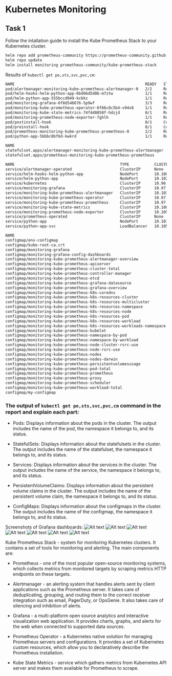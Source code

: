 # Kubernetes Monitoring

## Task 1

Follow the intallation guide to install the Kube Prometheus Stack to your Kubernetes cluster.

```bash
helm repo add prometheus-community https://prometheus-community.github.io/helm-charts
helm repo update
helm install monitoring prometheus-community/kube-prometheus-stack
``` 

Results of `kubectl get po,sts,svc,pvc,cm`:

```bash
NAME                                                         READY   STATUS      RESTARTS      AGE
pod/alertmanager-monitoring-kube-prometheus-alertmanager-0   2/2     Running     0             4m38s
pod/helm-hooks-helm-python-app-6bd66d5d86-m7ztw              1/1     Running     5 (4m ago)    30d
pod/helm-python-app-555bccd949-kcbkz                         1/1     Running     2 (4m ago)    10d
pod/monitoring-grafana-6f8d546676-5p9wf                      3/3     Running     2 (4m ago)    4m51s
pod/monitoring-kube-prometheus-operator-6f66c8c5b4-v94x8     1/1     Running     2 (35s ago)   4m51s
pod/monitoring-kube-state-metrics-74f4d8858f-hdzjd           0/1     Running     2 (29s ago)   4m51s
pod/monitoring-prometheus-node-exporter-7ghlh                1/1     Running     1 (4m ago)    4m51s
pod/postinstall-hook                                         0/1     Completed   0             15d
pod/preinstall-hook                                          0/1     Completed   0             15d
pod/prometheus-monitoring-kube-prometheus-prometheus-0       2/2     Running     0             4m38s
pod/python-app-5bbbc8bf6d-kwkrd                              1/1     Running     5 (4m ago)    32d

NAME                                                                    READY   AGE
statefulset.apps/alertmanager-monitoring-kube-prometheus-alertmanager   1/1     4m38s
statefulset.apps/prometheus-monitoring-kube-prometheus-prometheus       1/1     4m38s

NAME                                              TYPE           CLUSTER-IP       EXTERNAL-IP   PORT(S)                      AGE
service/alertmanager-operated                     ClusterIP      None             <none>        9093/TCP,9094/TCP,9094/UDP   4m38s
service/helm-hooks-helm-python-app                NodePort       10.100.151.178   <none>        80:31618/TCP                 30d
service/helm-python-app                           NodePort       10.102.114.245   <none>        80:31494/TCP                 15d
service/kubernetes                                ClusterIP      10.96.0.1        <none>        443/TCP                      32d
service/monitoring-grafana                        ClusterIP      10.97.96.133     <none>        80/TCP                       4m51s
service/monitoring-kube-prometheus-alertmanager   ClusterIP      10.103.103.211   <none>        9093/TCP,8080/TCP            4m51s
service/monitoring-kube-prometheus-operator       ClusterIP      10.97.139.94     <none>        443/TCP                      4m51s
service/monitoring-kube-prometheus-prometheus     ClusterIP      10.97.199.235    <none>        9090/TCP,8080/TCP            4m51s
service/monitoring-kube-state-metrics             ClusterIP      10.108.253.132   <none>        8080/TCP                     4m51s
service/monitoring-prometheus-node-exporter       ClusterIP      10.105.194.246   <none>        9100/TCP                     4m51s
service/prometheus-operated                       ClusterIP      None             <none>        9090/TCP                     4m38s
service/python-app                                NodePort       10.101.192.34    <none>        80:32455/TCP                 32d
service/python-app-svc                            LoadBalancer   10.105.161.21    <pending>     80:31156/TCP                 32d

NAME                                                                     DATA   AGE
configmap/env-configmap                                                  1      10d
configmap/kube-root-ca.crt                                               1      32d
configmap/monitoring-grafana                                             1      4m51s
configmap/monitoring-grafana-config-dashboards                           1      4m51s
configmap/monitoring-kube-prometheus-alertmanager-overview               1      4m51s
configmap/monitoring-kube-prometheus-apiserver                           1      4m51s
configmap/monitoring-kube-prometheus-cluster-total                       1      4m51s
configmap/monitoring-kube-prometheus-controller-manager                  1      4m51s
configmap/monitoring-kube-prometheus-etcd                                1      4m51s
configmap/monitoring-kube-prometheus-grafana-datasource                  1      4m51s
configmap/monitoring-kube-prometheus-grafana-overview                    1      4m51s
configmap/monitoring-kube-prometheus-k8s-coredns                         1      4m51s
configmap/monitoring-kube-prometheus-k8s-resources-cluster               1      4m51s
configmap/monitoring-kube-prometheus-k8s-resources-multicluster          1      4m51s
configmap/monitoring-kube-prometheus-k8s-resources-namespace             1      4m51s
configmap/monitoring-kube-prometheus-k8s-resources-node                  1      4m51s
configmap/monitoring-kube-prometheus-k8s-resources-pod                   1      4m51s
configmap/monitoring-kube-prometheus-k8s-resources-workload              1      4m51s
configmap/monitoring-kube-prometheus-k8s-resources-workloads-namespace   1      4m51s
configmap/monitoring-kube-prometheus-kubelet                             1      4m51s
configmap/monitoring-kube-prometheus-namespace-by-pod                    1      4m51s
configmap/monitoring-kube-prometheus-namespace-by-workload               1      4m51s
configmap/monitoring-kube-prometheus-node-cluster-rsrc-use               1      4m51s
configmap/monitoring-kube-prometheus-node-rsrc-use                       1      4m51s
configmap/monitoring-kube-prometheus-nodes                               1      4m51s
configmap/monitoring-kube-prometheus-nodes-darwin                        1      4m51s
configmap/monitoring-kube-prometheus-persistentvolumesusage              1      4m51s
configmap/monitoring-kube-prometheus-pod-total                           1      4m51s
configmap/monitoring-kube-prometheus-prometheus                          1      4m51s
configmap/monitoring-kube-prometheus-proxy                               1      4m51s
configmap/monitoring-kube-prometheus-scheduler                           1      4m51s
configmap/monitoring-kube-prometheus-workload-total                      1      4m51s
configmap/my-configmap                                                   1      10d
```

### The output of `kubectl get po,sts,svc,pvc,cm` command in the report and explain each part:

- Pods: Displays information about the pods in the cluster. The output includes the name of the pod, the namespace it belongs to, and its status.

- StatefulSets: Displays information about the statefulsets in the cluster. The output includes the name of the statefulset, the namespace it belongs to, and its status.

- Services: Displays information about the services in the cluster. The output includes the name of the service, the namespace it belongs to, and its status.

- PersistentVolumeClaims: Displays information about the persistent volume claims in the cluster. The output includes the name of the persistent volume claim, the namespace it belongs to, and its status.

- ConfigMaps: Displays information about the configmaps in the cluster. The output includes the name of the configmap, the namespace it belongs to, and its status.


Screenshots of Grafana dashboards:
![Alt text](images/alertmanager.png)
![Alt text](images/api-server.png)
![Alt text](images/sluster_res.png)
![Alt text](images/prometheus.png)
![Alt text](images/kubelet.png)
![Alt text](images/cpu_usage.png)
![Alt text](images/core_dns.png)

Kube Prometheus Stack - system for monitoring Kubernetes clusters. It contains a set of tools for monitoring and alerting. The main components are:

- Prometheus - one of the most popular open-source monitoring systems, which collects metrics from monitored targets by scraping metrics HTTP endpoints on these targets.

- Alertmanager - an alerting system that handles alerts sent by client applications such as the Prometheus server. It takes care of deduplicating, grouping, and routing them to the correct receiver integration such as email, PagerDuty, or OpsGenie. It also takes care of silencing and inhibition of alerts.

- Grafana - a multi-platform open source analytics and interactive visualization web application. It provides charts, graphs, and alerts for the web when connected to supported data sources.

- Prometheus Operator - a Kubernetes native solution for managing Prometheus servers and configurations. It provides a set of Kubernetes custom resources, which allow you to declaratively describe the Prometheus installation.

- Kube State Metrics - service which gathers metrics from Kubernetes API server and makes them available for Prometheus to scrape.

